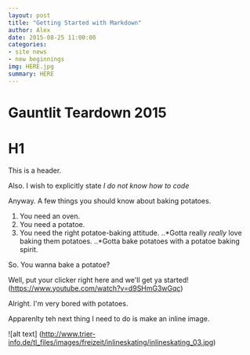 ```yaml
---
layout: post
title: "Getting Started with Markdown"
author: Alex
date: 2015-08-25 11:00:00
categories:
- site news
- new beginnings
img: HERE.jpg
summary: HERE
---
```


# Gauntlit Teardown 2015

# H1 

This is a header. 

Also. I wish to explicitly state *I do not know how to code*

Anyway. A few things you should know about baking potatoes.

1. You need an oven.
2. You need a potatoe. 
3. You need the right potatoe-baking attitude.
..*Gotta really *really* love baking them potatoes.
..*Gotta bake potatoes with a potatoe baking spirit. 

So. You wanna bake a potatoe?

Well, put your clicker right here and we'll get ya started! (https://www.youtube.com/watch?v=d9SHmG3wGqc)


Alright. I'm very bored with potatoes. 


Apparenlty teh next thing I need to do is make an inline image. 

![alt text] (http://www.trier-info.de/tl_files/images/freizeit/inlineskating/inlineskating_03.jpg)



